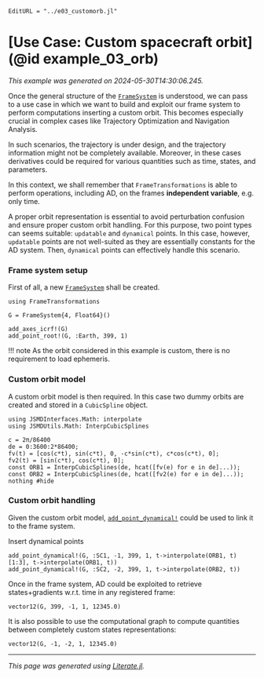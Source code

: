 ```@meta
EditURL = "../e03_customorb.jl"
```

# [Use Case: Custom spacecraft orbit](@id example_03_orb)
_This example was generated on 2024-05-30T14:30:06.245._

Once the general structure of the [`FrameSystem`](@ref) is understood, we can pass to
a use case in which we want to build and exploit our frame system to perform computations
inserting a custom orbit. This becomes especially crucial in complex cases like Trajectory
Optimization and Navigation Analysis.

In such scenarios, the trajectory is under design, and the trajectory information might
not be completely available. Moreover, in these cases derivatives could be required for
various quantities such as time, states, and parameters.

In this context, we shall remember that `FrameTransformations` is able to perform operations,
including AD, on the frames **independent variable**, e.g. only time.

A proper orbit representation is essential to avoid perturbation confusion and ensure
proper custom orbit handling. For this purpose, two point types can seems suitable:
`updatable` and `dynamical` points.
In this case, however, `updatable` points are not well-suited as they are essentially
constants for the AD system. Then, `dynamical` points can effectively handle this scenario.

### Frame system setup

First of all, a new [`FrameSystem`](@ref) shall be created.

````@example e03_customorb
using FrameTransformations

G = FrameSystem{4, Float64}()

add_axes_icrf!(G)
add_point_root!(G, :Earth, 399, 1)
````

!!! note
    As the orbit considered in this example is custom, there is no requirement
    to load ephemeris.

### Custom orbit model

A custom orbit model is then required. In this case two dummy orbits are
created and stored in a `CubicSpline` object.

````@example e03_customorb
using JSMDInterfaces.Math: interpolate
using JSMDUtils.Math: InterpCubicSplines

c = 2π/86400
de = 0:3600:2*86400;
fv(t) = [cos(c*t), sin(c*t), 0, -c*sin(c*t), c*cos(c*t), 0];
fv2(t) = [sin(c*t), cos(c*t), 0];
const ORB1 = InterpCubicSplines(de, hcat([fv(e) for e in de]...));
const ORB2 = InterpCubicSplines(de, hcat([fv2(e) for e in de]...));
nothing #hide
````

### Custom orbit handling

Given the custom orbit model, [`add_point_dynamical!`](@ref) could be used
to link it to the frame system.

Insert dynamical points

````@example e03_customorb
add_point_dynamical!(G, :SC1, -1, 399, 1, t->interpolate(ORB1, t)[1:3], t->interpolate(ORB1, t))
add_point_dynamical!(G, :SC2, -2, 399, 1, t->interpolate(ORB2, t))
````

Once in the frame system, AD could be exploited to retrieve states+gradients w.r.t.
time in any registered frame:

````@example e03_customorb
vector12(G, 399, -1, 1, 12345.0)
````

It is also possible to use the computational graph to compute quantities between
completely custom states representations:

````@example e03_customorb
vector12(G, -1, -2, 1, 12345.0)
````

---

*This page was generated using [Literate.jl](https://github.com/fredrikekre/Literate.jl).*

